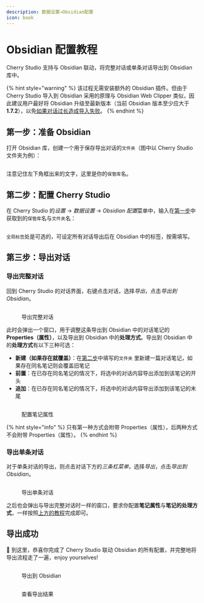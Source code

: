 ```yaml
---
description: 数据设置→Obsidian配置
icon: book
---
```


# Obsidian 配置教程

Cherry Studio 支持与 Obsidian 联动，将完整对话或单条对话导出到 Obsidian 库中。

{% hint style="warning" %}
该过程无需安装额外的 Obsidian 插件。但由于 Cherry Studio 导入到 Obsidian 采用的原理与 Obsidian Web Clipper 类似，因此建议用户最好将 Obsidian 升级至最新版本（当前 Obsidian 版本至少应大于 **1.7.2**），以免[如果对话过长造成导入失败](https://github.com/obsidianmd/obsidian-clipper/releases/tag/0.7.0)。
{% endhint %}

## 第一步：准备 Obsidian

打开 Obsidian 库，创建一个用于保存导出对话的`文件夹`（图中以 Cherry Studio 文件夹为例）：

<figure><img src="../.gitbook/assets/image (127).png" alt=""><figcaption></figcaption></figure>

注意记住左下角框出来的文字，这里是你的`保管库`名。

## 第二步：配置 Cherry Studio

在 Cherry Studio &#x7684;_&#x8BBE;置_ →  _数据设置_ → _Obsidian 配&#x7F6E;_&#x83DC;单中，输入在[第一步](obsidian.md#di-yi-bu)中获取到的`保管库`名与`文件夹`名：

<figure><img src="../.gitbook/assets/image (129).png" alt=""><figcaption></figcaption></figure>

`全局标签`处是可选的，可设定所有对话导出后在 Obsidian 中的标签，按需填写。

## 第三步：导出对话

### 导出完整对话

回到 Cherry Studio 的对话界面，右键点击对话，选&#x62E9;_&#x5BFC;出_，点&#x51FB;_&#x5BFC;出到 Obsidian_。

<figure><img src="../.gitbook/assets/image (138).png" alt=""><figcaption><p>导出完整对话</p></figcaption></figure>

此时会弹出一个窗口，用于调整这条导出到 Obsidian 中的对话笔记的 **Properties（属性）**，以及导出到 Obsidian 中的**处理方式**。导出到 Obsidian 中的**处理方式**有以下三种可选：

* **新建（如果存在就覆盖）**：在[第二步](obsidian.md#di-er-bu)中填写的`文件夹` 里新建一篇对话笔记，如果存在同名笔记则会覆盖旧笔记
* **前置**：在已存在同名笔记的情况下，将选中的对话内容导出添加到该笔记的开头
* **追加**：在已存在同名笔记的情况下，将选中的对话内容导出添加到该笔记的末尾

<figure><img src="../.gitbook/assets/image (137).png" alt=""><figcaption><p>配置笔记属性</p></figcaption></figure>

{% hint style="info" %}
只有第一种方式会附带 Properties（属性），后两种方式不会附带 Properties（属性）。
{% endhint %}

### 导出单条对话

对于单条对话的导出，则点击对话下方&#x7684;_&#x4E09;条杠菜单_，选&#x62E9;_&#x5BFC;出_，点&#x51FB;_&#x5BFC;出到 Obsidian_。

<figure><img src="../.gitbook/assets/image (141).png" alt=""><figcaption><p>导出单条对话</p></figcaption></figure>

之后也会弹出与导出完整对话时一样的窗口，要求你配置**笔记属性**与**笔记的处理方式**，一样按照[上方的教程](obsidian.md#dao-chu-wan-zheng-dui-hua)完成即可。

## 导出成功

🎉 到这里，恭喜你完成了 Cherry Studio 联动 Obsidian 的所有配置，并完整地将导出流程走了一遍，enjoy yourselves!

<figure><img src="../.gitbook/assets/image (140).png" alt=""><figcaption><p>导出到 Obsidian</p></figcaption></figure>

<figure><img src="../.gitbook/assets/image (139).png" alt=""><figcaption><p>查看导出结果</p></figcaption></figure>
